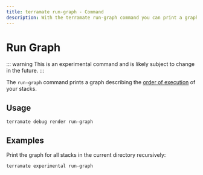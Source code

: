 ```yaml
---
title: terramate run-graph - Command
description: With the terramate run-graph command you can print a graph describing the order of execution of your stacks.
---
```


# Run Graph

::: warning
This is an experimental command and is likely subject to change in the future.
:::


The `run-graph` command prints a graph describing the [order of execution](../orchestration/index.md) of your stacks.

## Usage

`terramate debug render run-graph`

## Examples

Print the graph for all stacks in the current directory recursively:

```bash
terramate experimental run-graph
```
